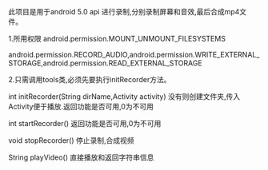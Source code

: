 此项目是用于android 5.0 api 进行录制,分别录制屏幕和音效,最后合成mp4文件。

1.所用权限
android.permission.MOUNT_UNMOUNT_FILESYSTEMS

android.permission.RECORD_AUDIO,android.permission.WRITE_EXTERNAL_STORAGE,android.permission.READ_EXTERNAL_STORAGE
  

2.只需调用tools类,必须先要执行initRecorder方法。

  int initRecorder(String dirName,Activity activity) 没有则创建文件夹,传入Activity便于播放.返回功能是否可用,0为不可用
  
  int startRecorder() 返回功能是否可用,0为不可用
  
  void stopRecorder() 停止录制,合成视频
  
  String playVideo() 直接播放和返回字符串信息
  
  
  
